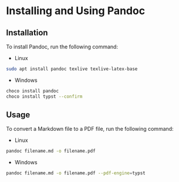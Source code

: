 # Installing and Using Pandoc

## Installation

To install Pandoc, run the following command:

- Linux

```bash
sudo apt install pandoc texlive texlive-latex-base
```

- Windows

```bash
choco install pandoc
choco install typst --confirm
```

## Usage

To convert a Markdown file to a PDF file, run the following command:

- Linux

```bash
pandoc filename.md -o filename.pdf
```

- Windows

```bash
pandoc filename.md -o filename.pdf --pdf-engine=typst
```
